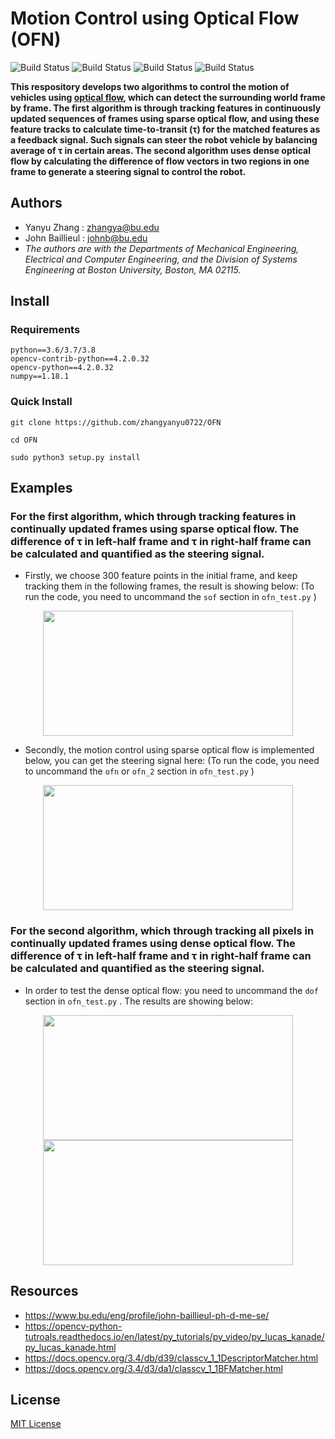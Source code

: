 # Motion Control using Optical Flow (OFN)

![Build Status](https://img.shields.io/appveyor/build/gruntjs/grunt)
![Build Status](https://img.shields.io/sonar/test_success_density/swellaby:azure-pipelines-templates?server=https%3A%2F%2Fsonarcloud.io)
![Build Status](https://img.shields.io/badge/python-3.6%7C3.7%7C3.8-red)
![Build Status](https://img.shields.io/badge/License-MIT-green)

**This respository develops two algorithms to control the motion of vehicles using [optical flow], which can detect the surrounding world frame by frame. The first algorithm is through tracking features in continuously updated sequences of frames using sparse optical flow, and using these feature tracks to calculate time-to-transit (τ) for the matched features as a feedback signal. Such signals can steer the robot vehicle by balancing average of τ in certain areas. The second algorithm uses dense optical flow by calculating the difference of flow vectors in two regions in one frame to generate a steering signal to control the robot.**

## Authors
- Yanyu Zhang : zhangya@bu.edu
- John Baillieul : johnb@bu.edu
- *The authors are with the Departments of Mechanical Engineering, Electrical and Computer Engineering, and the Division of Systems Engineering at Boston University, Boston, MA 02115.*

## Install
### Requirements
```
python==3.6/3.7/3.8
opencv-contrib-python==4.2.0.32   
opencv-python==4.2.0.32 
numpy==1.18.1 
```
### Quick Install
```
git clone https://github.com/zhangyanyu0722/OFN
```
```
cd OFN
```
```
sudo python3 setup.py install
```
## Examples

### For the first algorithm, which through tracking features in continually updated frames using sparse optical flow. The difference of τ in left-half frame and τ in right-half frame can be calculated and quantified as the steering signal.

- Firstly, we choose 300 feature points in the initial frame, and keep tracking them in the following frames, the result is showing below: (To run the code, you need to uncommand the ```sof``` section in ```ofn_test.py``` )

<p align="middle">
  <img src="https://github.com/zhangyanyu0722/OFN/blob/master/images/sof.gif" height="200" width="400">
</p>

- Secondly, the motion control using sparse optical flow is implemented below, you can get the steering signal here: (To run the code, you need to uncommand the ```ofn``` or ```ofn_2``` section in ```ofn_test.py``` )

<p align="middle">
  <img src="https://github.com/zhangyanyu0722/OFN/blob/master/images/ofn.gif" height="200" width="400"> 
</p>

### For the second algorithm, which through tracking all pixels in continually updated frames using dense optical flow. The difference of τ in left-half frame and τ in right-half frame can be calculated and quantified as the steering signal.

- In order to test the dense optical flow: you need to uncommand the ```dof``` section in ```ofn_test.py``` . The results are showing below:

<p align="middle">
  <img src="https://github.com/zhangyanyu0722/OFN/blob/master/images/boundary.gif" height="200" width="400">
  <img src="https://github.com/zhangyanyu0722/OFN/blob/master/images/magnitude_flow.gif" height="200" width="400">
</p>

## Resources
- https://www.bu.edu/eng/profile/john-baillieul-ph-d-me-se/
- https://opencv-python-tutroals.readthedocs.io/en/latest/py_tutorials/py_video/py_lucas_kanade/py_lucas_kanade.html
- https://docs.opencv.org/3.4/db/d39/classcv_1_1DescriptorMatcher.html
- https://docs.opencv.org/3.4/d3/da1/classcv_1_1BFMatcher.html

## License
[MIT License]

[MIT License]:https://github.com/zhangyanyu0722/optical-flow-navigation/blob/master/LICENSE
[optical flow]:https://opencv-python-tutroals.readthedocs.io/en/latest/py_tutorials/py_video/py_lucas_kanade/py_lucas_kanade.html
